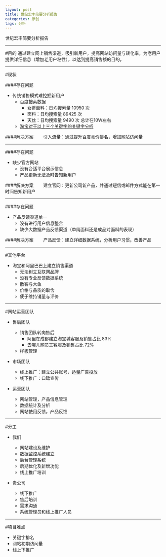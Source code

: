 ```yaml
---
layout: post
title: 世纪宏丰简要分析报告
categories: 原创
tags: 分析
---
```


世纪宏丰简要分析报告

<!--more-->
* * *

#目的
通过建立网上销售渠道，吸引新用户，提高网站访问量与转化率，为老用户提供详细信息（增加老用户粘性），以达到提高销售额的目的。

* * *

#现状

####存在问题
*	传统销售模式难挖掘新用户
	*	百度搜索数据
		*	女裤面料：日均搜索量 10950 次
		*	面料：日均搜索量 89425 次
		*	天丝：日均搜索量 9490 次
		总计在10W左右
	*	[淘宝对于以上三个关键字的关键字分析](http://shu.taobao.com/trendindex?query=%E5%A5%B3%E8%A3%A4%E9%9D%A2%E6%96%99%2C%E9%9D%A2%E6%96%99%2C%E5%A4%A9%E4%B8%9D&type=query)

####解决方案
　　引入流量：通过提升百度竞价排名，增加网站访问量

* * *

####存在问题
*	缺少官方网站
	*	没有合适平台展示信息
	*	产品更新无法及时告知新用户

####解决方案
　　建立官网：更新公司新产品，并通过短信或邮件方式能在第一时间告知新用户

* * *

####存在问题
*	产品反馈渠道单一
	*	没有进行用户信息整合
	*	缺少大数据产品反馈渠道（单纯面料还是成品对面料的表现）

####解决方案
　　产品反馈：建立详细数据系统，分析用户习惯，改善产品

* * *

#其他平台
*	淘宝和阿里巴巴上建立销售渠道
	*	无法树立互联网品牌
	*	没有专业反馈数据系统
	*	散客与大鱼
	*	价格与品质的取舍
	*	疲于维持销量与评价

* * *

#网站运营团队

*	售后团队
	*	销售团队转向售后
		*	阿里在成都建立淘宝城客服及销售占比 83%
		*	去哪儿网员工客服及销售占比 72%
	*	样板管理

*	市场团队
	*	线上推广：建立公共账号，适量广告投放
	*	线下推广：口碑宣传

*	运营团队
	*	网站管理，产品信息管理
	*	数据统计及分析
	*	网站使用反馈，产品反馈

* * *

#分工

*	我们
	*	网站建设及维护
	*	数据监控系统建立
	*	后台管理系统
	*	后期优化及新增功能
	*	线上推广培训

*	贵公司
	*	线下推广
	*	售后培训
	*	需求沟通
	*	系统管理员和线上推广人员

* * *

#项目难点

*	关键字排名
*	网站初期访问量
*	线上下推广

